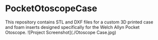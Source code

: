 # PocketOtoscopeCase
This repository contains STL and DXF files for a custom 3D printed case and foam inserts designed specifically for the Welch Allyn Pocket Otoscope.
![Project Screenshot](./Otoscope Case.jpg)
